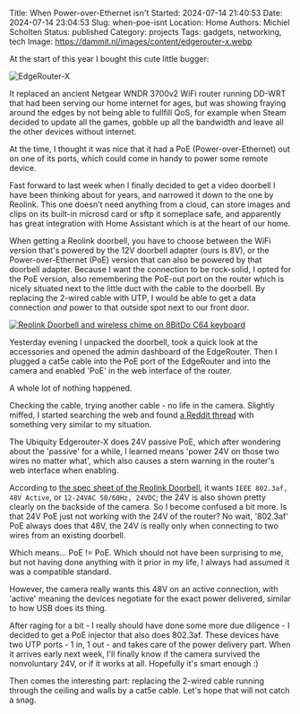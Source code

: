 Title: When Power-over-Ethernet isn't
Started: 2024-07-14 21:40:53
Date: 2024-07-14 23:04:53
Slug: when-poe-isnt
Location: Home
Authors: Michiel Scholten
Status: published
Category: projects
Tags: gadgets, networking, tech
Image: https://dammit.nl/images/content/edgerouter-x.webp

At the start of this year I bought this cute little bugger:

![EdgeRouter-X](https://dammit.nl/images/content/edgerouter-x.webp)

It replaced an ancient Netgear WNDR 3700v2 WiFi router running DD-WRT that had been serving our home internet for ages, but was showing fraying around the edges by not being able to fullfill QoS, for example when Steam decided to update all the games, gobble up all the bandwidth and leave all the other devices without internet.

At the time, I thought it was nice that it had a PoE (Power-over-Ethernet) out on one of its ports, which could come in handy to power some remote device.

Fast forward to last week when I finally decided to get a video doorbell I have been thinking about for years, and narrowed it down to the one by Reolink. This one doesn't need anything from a cloud, can store images and clips on its built-in microsd card or sftp it someplace safe, and apparently has great integration with Home Assistant which is at the heart of our home.

When getting a Reolink doorbell, you have to choose between the WiFi version that's powered by the 12V doorbell adapter (ours is 8V), or the Power-over-Ethernet (PoE) version that can also be powered by that doorbell adapter. Because I want the connection to be rock-solid, I opted for the PoE version, also remembering the PoE-out port on the router which is nicely situated next to the little duct with the cable to the doorbell. By replacing the 2-wired cable with UTP, I would be able to get a data connection *and* power to that outside spot next to our front door.

[![Reolink Doorbell and wireless chime on 8BitDo C64 keyboard](https://shuttereye.org/images/fc/fc9c0ccccd97977f_2000-2000.jpg)](https://shuttereye.org/home/tech/PXL_20240713_183246674.jpg/view/)

Yesterday evening I unpacked the doorbell, took a quick look at the accessories and opened the admin dashboard of the EdgeRouter. Then I plugged a cat5e cable into the PoE port of the EdgeRouter and into the camera and enabled 'PoE' in the web interface of the router.

A whole lot of nothing happened.

Checking the cable, trying another cable - no life in the camera. Slightly miffed, I started searching the web and found [a Reddit thread](https://www.reddit.com/r/Ubiquiti/comments/clxyq2/want_to_power_a_poe_reolink_camera_with/) with something very similar to my situation.

The Ubiquity Edgerouter-X does 24V passive PoE, which after wondering about the 'passive' for a while, I learned means 'power 24V on those two wires no matter what', which also causes a stern warning in the router's web interface when enabling.

According to [the spec sheet of the Reolink Doorbell](https://dammit.nl/images/content/reolink_doorbell_poe_specsheet.pdf), it wants `IEEE 802.3af, 48V Active`, or `12-24VAC 50/60Hz, 24VDC`; the 24V is also shown pretty clearly on the backside of the camera. So I become confused a bit more. Is that 24V PoE just not working with the 24V of the router? No wait, '802.3af' PoE always does that 48V, the 24V is really only when connecting to two wires from an existing doorbell.

Which means... PoE != PoE. Which should not have been surprising to me, but not having done anything with it prior in my life, I always had assumed it was a compatible standard.

However, the camera really wants this 48V on an active connection, with 'active' meaning the devices negotiate for the exact power delivered, similar to how USB does its thing.

After raging for a bit - I really should have done some more due diligence - I decided to get a PoE injector that also does 802.3af. These devices have two UTP ports - 1 in, 1 out - and takes care of the power delivery part. When it arrives early next week, I'll finally know if the camera survived the nonvoluntary 24V, or if it works at all. Hopefully it's smart enough :)

Then comes the interesting part: replacing the 2-wired cable running through the ceiling and walls by a cat5e cable. Let's hope that will not catch a snag.
